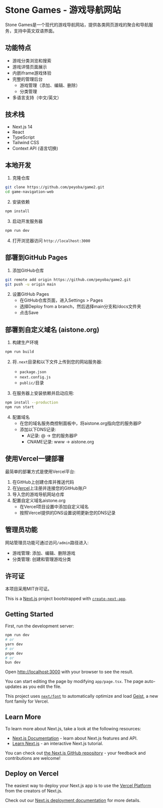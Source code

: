 # Stone Games - 游戏导航网站

Stone Games是一个现代的游戏导航网站，提供各类网页游戏的聚合和导航服务，支持中英文双语界面。

## 功能特点

- 游戏分类浏览和搜索
- 游戏详情页面展示
- 内嵌iframe游戏体验
- 完整的管理后台
  - 游戏管理（添加、编辑、删除）
  - 分类管理
- 多语言支持（中文/英文）

## 技术栈

- Next.js 14
- React
- TypeScript
- Tailwind CSS
- Context API (语言切换)

## 本地开发

1. 克隆仓库
```bash
git clone https://github.com/peyoba/game2.git
cd game-navigation-web
```

2. 安装依赖
```bash
npm install
```

3. 启动开发服务器
```bash
npm run dev
```

4. 打开浏览器访问 `http://localhost:3000`

## 部署到GitHub Pages

1. 添加GitHub仓库
```bash
git remote add origin https://github.com/peyoba/game2.git
git push -u origin main
```

2. 设置GitHub Pages
   - 在GitHub仓库页面，进入Settings > Pages
   - 选择Deploy from a branch，然后选择main分支和/docs文件夹
   - 点击Save

## 部署到自定义域名 (aistone.org)

1. 构建生产环境
```bash
npm run build
```

2. 将`.next`目录和以下文件上传到您的网站服务器:
   - `package.json`
   - `next.config.js`
   - `public/`目录
   
3. 在服务器上安装依赖并启动应用:
```bash
npm install --production
npm run start
```

4. 配置域名
   - 在您的域名服务商控制面板中，将aistone.org指向您的服务器IP
   - 添加以下DNS记录:
     - A记录: @ -> 您的服务器IP
     - CNAME记录: www -> aistone.org

## 使用Vercel一键部署

最简单的部署方式是使用Vercel平台:

1. 在GitHub上创建仓库并推送代码
2. 在[Vercel](https://vercel.com)上注册并连接您的GitHub账户
3. 导入您的游戏导航网站仓库
4. 配置自定义域名aistone.org
   - 在Vercel项目设置中添加自定义域名
   - 按照Vercel提供的DNS设置说明更新您的DNS记录

## 管理员功能

网站管理员功能可通过访问`/admin`路径进入:
- 游戏管理: 添加、编辑、删除游戏
- 分类管理: 创建和管理游戏分类

## 许可证

本项目采用MIT许可证。

This is a [Next.js](https://nextjs.org) project bootstrapped with [`create-next-app`](https://nextjs.org/docs/app/api-reference/cli/create-next-app).

## Getting Started

First, run the development server:

```bash
npm run dev
# or
yarn dev
# or
pnpm dev
# or
bun dev
```

Open [http://localhost:3000](http://localhost:3000) with your browser to see the result.

You can start editing the page by modifying `app/page.tsx`. The page auto-updates as you edit the file.

This project uses [`next/font`](https://nextjs.org/docs/app/building-your-application/optimizing/fonts) to automatically optimize and load [Geist](https://vercel.com/font), a new font family for Vercel.

## Learn More

To learn more about Next.js, take a look at the following resources:

- [Next.js Documentation](https://nextjs.org/docs) - learn about Next.js features and API.
- [Learn Next.js](https://nextjs.org/learn) - an interactive Next.js tutorial.

You can check out [the Next.js GitHub repository](https://github.com/vercel/next.js) - your feedback and contributions are welcome!

## Deploy on Vercel

The easiest way to deploy your Next.js app is to use the [Vercel Platform](https://vercel.com/new?utm_medium=default-template&filter=next.js&utm_source=create-next-app&utm_campaign=create-next-app-readme) from the creators of Next.js.

Check out our [Next.js deployment documentation](https://nextjs.org/docs/app/building-your-application/deploying) for more details.
